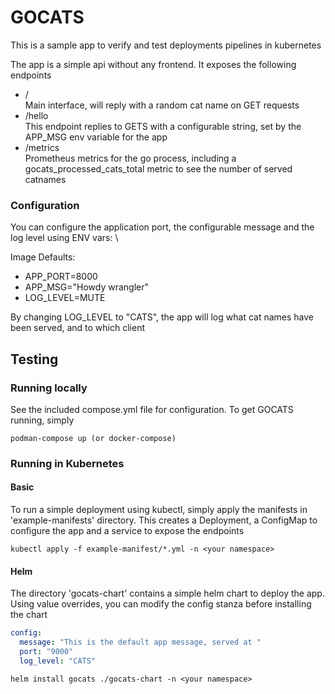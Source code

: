 # GOCATS

This is a sample app to verify and test deployments pipelines in kubernetes

The app is a simple api without any frontend. It exposes the following endpoints

* / \
 Main interface, will reply with a random cat name on GET requests 
* /hello \
 This endpoint replies to GETS with a configurable string, set by the APP_MSG env variable for the app 
* /metrics \
Prometheus metrics for the go process, including a gocats_processed_cats_total metric to see the number of served catnames 

### Configuration

You can configure the application port, the configurable message and the log level using ENV vars: \

Image Defaults:
* APP_PORT=8000
* APP_MSG="Howdy wrangler" 
* LOG_LEVEL=MUTE

By changing LOG_LEVEL to "CATS", the app will log what cat names have been served, and to which client

## Testing 

### Running locally

See the included compose.yml file for configuration. To get GOCATS running, simply

```
podman-compose up (or docker-compose)
```


### Running in Kubernetes 

#### Basic

To run a simple deployment using kubectl, simply apply the manifests in 'example-manifests' directory. This creates a Deployment, a ConfigMap to configure the app and a service to expose the endpoints 

```
kubectl apply -f example-manifest/*.yml -n <your namespace>
```
#### Helm
The directory 'gocats-chart' contains a simple helm chart to deploy the app. Using value overrides, you can modify the config stanza before installing the chart

```yaml
config:
  message: "This is the default app message, served at "
  port: "9000"
  log_level: "CATS"

```
```
helm install gocats ./gocats-chart -n <your namespace>
```
